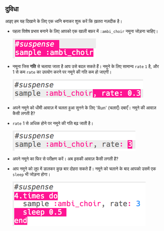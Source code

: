 ## दुविधा

आइए हम यह दिखाने के लिए एक ध्वनि बनाकर शुरू करें कि ख़तरा नज़दीक है।

+ पहला विशेष प्रभाव बनाने के लिए आपको एक खाली बफ़र में `:ambi_choir` नमूना जोड़ना चाहिए।
    
    ![स्क्रीनशॉट](images/effects-suspense-sample.png)

+ नमूना जिस **गति** से चलाया जाता है आप उसे बदल सकते हैं। नमूने के लिए सामान्य `rate` `1` है, और 1 से कम `rate` का उपयोग करने पर नमूने की गति कम हो जाएगी।
    
    ![स्क्रीनशॉट](images/effects-suspense-rate-low.png)

+ अपने नमूने को धीमी आवाज़ में चलता हुआ सुनने के लिए 'Run' (चलाएँ) दबाएँ। नमूने की आवाज़ कैसी लगती है?

+ `rate` 1 से अधिक होने पर नमूने की गति बढ़ जाती है।
    
    ![स्क्रीनशॉट](images/effects-suspense-rate-high.png)

+ अपने नमूने का फिर से परीक्षण करें। अब इसकी आवाज़ कैसी लगती है?

+ आप नमूने को लूप में डालकर कुछ बार दोहरा सकते हैं। नमूने को चलाने के बाद आपको उसमें एक `sleep` भी जोड़ना होगा।
    
    ![स्क्रीनशॉट](images/effects-suspense-repeat.png)